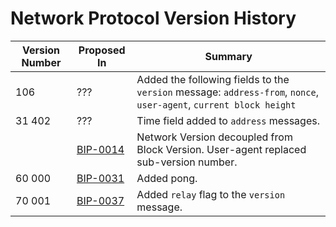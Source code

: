 # Network Protocol Version History

| Version Number | Proposed In | Summary |
|--|--|--|
| 106 | ??? | Added the following fields to the `version` message: `address-from`, `nonce`, `user-agent`, `current block height` |
|31 402| ??? | Time field added to `address` messages. |
|  | [BIP-0014](/history/bips) | Network Version decoupled from Block Version.  User-agent replaced sub-version number. |
| 60 000 | [BIP-0031](/history/bips) | Added pong. |
| 70 001 | [BIP-0037](/history/bips) | Added `relay` flag to the `version` message.|